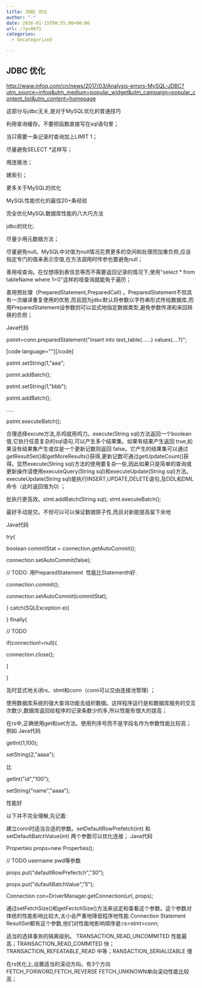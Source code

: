 ```yaml
---
title: JDBC 优化
author: "-"
date: 2016-01-15T08:55:00+00:00
url: /?p=8671
categories:
  - Uncategorized

---
```

## JDBC 优化
http://www.infoq.com/cn/news/2017/03/Analysis-errors-MySQL-JDBC?utm_source=infoq&utm_medium=popular_widget&utm_campaign=popular_content_list&utm_content=homepage

这部分与jdbc无关,是对于MySQL优化的普通技巧

利用查询缓存。不要把函数直接写在sql语句里；
  
当只需要一条记录时查询加上LIMIT 1；
  
尽量避免SELECT *这样写；
  
用连接池；
  
建索引；
  
更多关于MySQL的优化


MySQL性能优化的最佳20+条经验
  
完全优化MySQL数据库性能的八大巧方法
  
jdbc的优化: 

尽量少用元数据方法；
  
尽量避免null。MySQL中对值为null情况花费更多的空间和处理而加重负担,应该指定专门的值来表示空值,在方法调用时传参也要避免null；
  
善用哑查询。在仅想得到表信息等而不需要返回记录的情况下,使用"select * from tableName where 1=0"这样的哑查询就能免于遍历；
  
善用预处理（PreparedStatement,PreparedCall) 。PreparedStatement不但具有一次编译重复使用的优势,而且因为jdbc默认将参数以字符串形式传给数据库,而用PreparedStatement设参数则可以显式地指定数据类型,避免参数传递和来回转换的负担；
  
Java代码
  
pstmt=conn.preparedStatement(&quot;insert into test_table(......) values(....?)&quot;;

[code language=""][/code]

pstmt.setString(1,&quot;aaa&quot;;
  
pstmt.addBatch();
  
pstmt.setString(1,&quot;bbb&quot;);
  
pstmt.addBatch();
  
.....
  
pstmt.executeBatch();
  
合理选择excute方法,杀鸡就用鸡刀。execute(String sql)方法返回一个boolean值,它执行任意复杂的sql语句,可以产生多个结果集。如果有结果产生返回 true,如果没有结果集产生或仅是一个更新记数则返回 false。它产生的结果集可以通过getResultSet()和getMoreResults()获得,更新记数可通过getUpdateCount()获得。显然execute(String sql)方法的使用要复杂一些,因此如果只是简单的查询或更新操作请使用executeQuery(String sql)和executeUpdate(String sql)方法。executeUpdate(String sql)能执行INSERT,UPDATE,DELETE语句,及DDL和DML命令（此时返回值为0) ；
  
批执行更高效。stmt.addBatch(String sql); stmt.executeBatch();
  
最好手动提交。不但可以可以保证数据原子性,而且对新能提高留下余地
  
Java代码
  
try{
  
boolean commitStat = connection.getAutoCommit();
  
connection.setAutoCommit(false);
  
// TODO: 用PreparedStatement  性能比Statementh好.
  
connection.commit();
  
connection.setAutoCommit(commitStat);
  
} catch(SQLException e){
  
} finally{
  
// TODO
  
if(connection!=null){
  
connection.close();
  
}
  
}
  
及时显式地关闭rs、stmt和conn（conn可以交由连接池管理) ；
  
使用数据库系统的强大查询功能去组织数据。这样程序运行是和数据库服务的交互次数少,数据库返回给程序的记录条数少的多,所以性能有很大的提高；
  
在rs中,正确使用get和set方法。使用列序号而不是字段名作为参数性能比较高；例如 Java代码
  
getInt(1,100);
  
setString(2,"aaaa");
  
比
  
getInt("id","100");
  
setString("name","aaaa");
  
性能好
  
以下并不完全理解,先记着: 
  
建立conn时适当合适的参数。setDefaultRowPrefetch(int) 和 setDefaultBatchValue(int) 两个参数可以优化连接； Java代码
  
Properties props=new Properties();
  
// TODO username pwd等参数
  
props.put("defaultRowPrefectch","30");
  
props.put("dufaultBatchValue","5");

Connection con=DriverManager.getConnection(url, props);

通过setFetchSize()和getFectchSize()方法来设定和查看这个参数。这个参数对体统的性能影响比较大,太小会严重地降低程序地性能.Connection Statement ResultSet都有这个参数,他们对性能地影响顺序是:rs>stmt>conn;
  
适当的选择事务的隔离级别。 TRANSACTION_READ_UNCOMMITED 性能最高；TRANSACTION_READ_COMMITED 快；TRANSACTION_REFEATABLE_READ 中等；RANSACTION_SERIALIZABLE 慢
  
在rs优化上,设置适当的滚动方向。有3个方向FETCH_FORWORD,FETCH_REVERSE FETCH_UNKNOWN单向滚动性能比较高；